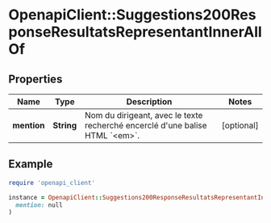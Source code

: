 # OpenapiClient::Suggestions200ResponseResultatsRepresentantInnerAllOf

## Properties

| Name | Type | Description | Notes |
| ---- | ---- | ----------- | ----- |
| **mention** | **String** | Nom du dirigeant, avec le texte recherché encerclé d&#39;une balise HTML &#x60;&lt;em&gt;&#x60;. | [optional] |

## Example

```ruby
require 'openapi_client'

instance = OpenapiClient::Suggestions200ResponseResultatsRepresentantInnerAllOf.new(
  mention: null
)
```

